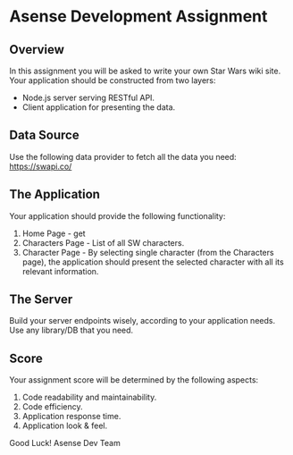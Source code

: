 # Asense Development Assignment

## Overview
In this assignment you will be asked to write your own Star Wars wiki site.
</br>
Your application should be constructed from two layers:
* Node.js server serving RESTful API.
* Client application for presenting the data.

## Data Source
Use the following data provider to fetch all the data you need:
https://swapi.co/

## The Application
Your application should provide the following functionality:
1. Home Page - get 
2. Characters Page - List of all SW characters.
3.  Character Page - By selecting single character (from the Characters page), the application should present the selected character with all its relevant information.

## The Server
Build your server endpoints wisely, according to your application needs.
</br>
Use any library/DB that you need.

## Score
Your assignment score will be determined by the following aspects:
1. Code readability and maintainability.
2. Code efficiency.
3. Application response time.
4. Application look & feel.




Good Luck!
Asense Dev Team